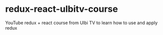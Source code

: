 # redux-react-ulbitv-course
YouTube redux + react course from Ulbi TV to learn how to use and apply redux

